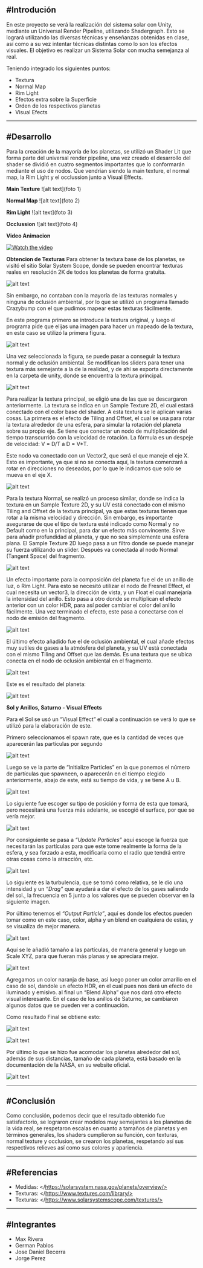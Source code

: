 #Introdución
------------
En este proyecto se verá la realización del sistema solar con Unity, mediante un Universal Render Pipeline, utilizando Shadergraph. Esto se logrará utilizando las diversas técnicas y enseñanzas obtenidas en clase, así como a su vez intentar técnicas distintas como lo son los efectos visuales. El objetivo es realizar un Sistema Solar con mucha semejanza al real.

Teniendo integrado los siguientes puntos:
- Textura
- Normal Map
- Rim Light
- Efectos extra sobre la Superficie
- Orden de los respectivos planetas
- Visual Efects

-------------
#Desarrollo
-------------
Para la creación de la mayoría de los planetas, se utilizó un Shader Lit que forma parte del universal render pipeline, una vez creado el desarrollo del shader se dividió en cuatro segmentos importantes que lo conformarán mediante el uso de nodos. Que vendrían siendo la main texture, el normal map, la Rim Light y el occlussion junto a Visual Effects.

**Main Texture**
![alt text](foto 1)

**Normal Map**
![alt text](foto 2)

**Rim Light**
![alt text](foto 3)

**Occlussion**
![alt text](foto 4)

**Video Animacion**

[![Watch the video](https://i.ytimg.com/an_webp/YaY5JiCBLmk/mqdefault_6s.webp?du=3000&sqp=CPyv74IG&rs=AOn4CLBw3hVuIiAeDHuuygoQ3d89NQ3-nQ)](https://youtu.be/YaY5JiCBLmk)

**Obtencion de Texturas**
Para obtener la textura base de los planetas, se visitó el sitio Solar System Scope, donde se pueden encontrar texturas reales en resolución 2K de todos los planetas de forma gratuita.

![alt text](https://github.com/Lelmats/Sistema-Solar/blob/main/Images/Foto%201.png)

Sin embargo, no contaban con la mayoría de las texturas normales y ninguna de oclusión ambiental, por lo que se utilizó un programa llamado Crazybump con el que pudimos mapear estas texturas fácilmente. 

En este programa primero se introduce la textura original, y luego el programa pide que elijas una imagen para hacer un mapeado de la textura, en este caso se utilizó la primera figura.

![alt text](https://github.com/Lelmats/Sistema-Solar/blob/main/Images/Foto%202.png)

Una vez seleccionada la figura, se puede pasar a conseguir la textura normal y de oclusión ambiental. Se modifican los sliders para tener una textura más semejante a la de la realidad, y de ahí se exporta directamente en la carpeta de unity, donde se encuentra la textura principal.

![alt text](https://github.com/Lelmats/Sistema-Solar/blob/main/Images/Foto%203.png)

Para realizar la textura principal, se eligió una de las que se descargaron anteriormente. La textura se indica en un Sample Texture 2D, el cual estará conectado con el color base del shader. A esta textura se le aplican varias cosas. La primera es el efecto de Tiling and Offset, el cual se usa para rotar la textura alrededor de una esfera, para simular la rotación del planeta sobre su propio eje. Se tiene que conectar un nodo de multiplicación del tiempo transcurrido con la velocidad de rotación. La fórmula es un despeje de velocidad: V = D/T  a D = V*T.

Este nodo va conectado con un Vector2, que será el que maneje el eje X. Esto es importante, ya que si no se conecta aquí, la textura comenzará a rotar en direcciones no deseadas, por lo que le indicamos que solo se mueva en el eje X.

![alt text](https://github.com/Lelmats/Sistema-Solar/blob/main/Images/Foto%204.png)

Para la textura Normal, se realizó un proceso similar, donde se indica la textura en un Sample Texture 2D, y su UV está conectado con el mismo Tiling and Offset de la textura principal, ya que estas texturas tienen que rotar a la misma velocidad y dirección. Sin embargo, es importante asegurarse de que el tipo de textura esté indicado como Normal y no Default como en la principal, para dar un efecto más convincente. Sirve para añadir profundidad al planeta, y que no sea simplemente una esfera plana. El Sample Texture 2D luego pasa a un filtro donde se puede manejar su fuerza utilizando un slider. Después va conectada al nodo Normal (Tangent Space) del fragmento.

![alt text](https://github.com/Lelmats/Sistema-Solar/blob/main/Images/Foto%205.png)

Un efecto importante para la composición del planeta fue el de un anillo de luz, o Rim Light. Para esto se necesitó utilizar el nodo de Fresnel Effect, el cual necesita un vector3, la dirección de vista, y un Float el cual manejaría la intensidad del anillo. Esto pasa a otro donde se multiplican el efecto anterior con un color HDR, para así poder cambiar el color del anillo fácilmente.  Una vez terminado el efecto, este pasa a conectarse con el nodo de emisión del fragmento.

![alt text](https://github.com/Lelmats/Sistema-Solar/blob/main/Images/Foto%206.png)

El último efecto añadido fue el de oclusión ambiental, el cual añade efectos muy sutiles de gases a la atmósfera del planeta, y su UV está conectada con el mismo Tiling and Offset que las demás. Es una textura que se ubica conecta en el nodo de oclusión ambiental en el fragmento.

![alt text](https://github.com/Lelmats/Sistema-Solar/blob/main/Images/Foto%208.png)

Este es el resultado del planeta:

![alt text](https://github.com/Lelmats/Sistema-Solar/blob/main/Images/Foto%209.png)

**Sol y Anillos, Saturno - Visual Effects**

Para el Sol se usó un “Visual Effect” el cual a continuación se verá lo que se utilizó para la elaboración de este.



Primero seleccionamos el spawn rate, que es la cantidad de veces que aparecerán las partículas por segundo

![alt text](https://github.com/Lelmats/Sistema-Solar/blob/main/Images/Foto%2010.png)



Luego se ve la parte de “Initialize Particles” en la que ponemos el número de partículas que spawneen, o aparecerán en el tiempo elegido anteriormente, abajo de este, está su tiempo de vida, y se tiene A u B.

![alt text](https://github.com/Lelmats/Sistema-Solar/blob/main/Images/Foto%2012.1.png)

Lo siguiente fue escoger su tipo de posición y forma de esta que tomará, pero necesitará una fuerza más adelante, se escogió el surface, por que se vería mejor.

![alt text](https://github.com/Lelmats/Sistema-Solar/blob/main/Images/Foto%2011.png)

Por consiguiente se pasa a *“Update Particles”* aquí escoge la fuerza que necesitarán las partículas para que este tome realmente la forma de la esfera, y sea forzado a esta, modificarla como el radio que tendrá entre otras cosas como la atracción, etc.

![alt text](https://github.com/Lelmats/Sistema-Solar/blob/main/Images/Foto%2012.png)

Lo siguiente es la turbulencia, que se tomó como relativa, se le dio una intensidad y un *“Drag”* que ayudará a dar el efecto de los gases saliendo del sol., la frecuencia en 5 junto a los valores que se pueden observar en la siguiente imagen.


Por último tenemos el *“Output Particle”*, aquí es donde los efectos pueden tomar como en este caso, color, alpha y un blend en cualquiera de estas, y se visualiza de mejor manera.

![alt text](https://github.com/Lelmats/Sistema-Solar/blob/main/Images/Foto%2013.1.png)

Aquí se le añadió tamaño a las partículas, de manera general y luego un Scale XYZ, para que fueran más planas y se apreciara mejor.


![alt text](https://github.com/Lelmats/Sistema-Solar/blob/main/Images/Foto%2013.2.png)

Agregamos un color naranja de base, asi luego poner un color amarillo en el caso de sol, dandole un efecto HDR, en el cual pues nos dará un efecto de iluminado y emisivo. al final un “Blend Alpha” que nos dará otro efecto visual interesante. En el caso de los anillos de Saturno, se cambiaron algunos datos que se pueden ver a continuación.

Como resultado Final se obtiene esto:

![alt text](https://github.com/Lelmats/Sistema-Solar/blob/main/Images/Foto%2014.png)

![alt text](https://github.com/Lelmats/Sistema-Solar/blob/main/Images/Foto%2015.png)

Por último lo que se hizo fue acomodar los planetas alrededor del sol, además de sus distancias, tamaño de cada planeta, está basado en la documentación de la NASA, en su website oficial.

![alt text](https://github.com/Lelmats/Sistema-Solar/blob/main/Images/Foto%2016.png)

---------------

#Conclusión
--------------
Como conclusión, podemos decir que el resultado obtenido fue satisfactorio, se lograron crear modelos muy semejantes a los planetas de la vida real, se respetaron escalas en cuanto a tamaños de planetas y en términos generales, los shaders cumplieron su función, con texturas, normal texture y occlusion, se crearon los planetas, respetando así sus respectivos relieves así como sus colores y apariencia. 

--------------
#Referencias
-----------
- Medidas: </https://solarsystem.nasa.gov/planets/overview/>
- Texturas: </https://www.textures.com/library/>
- Texturas: </https://www.solarsystemscope.com/textures/>

-----------
#Integrantes
-------------
- Max Rivera
- German Pablos
- Jose Daniel Becerra
- Jorge Perez 
